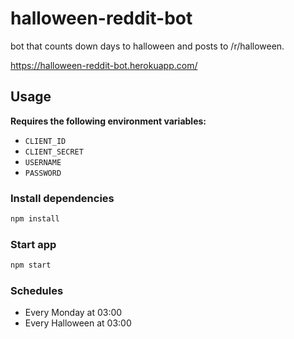 # halloween-reddit-bot
bot that counts down days to halloween and posts to /r/halloween.

https://halloween-reddit-bot.herokuapp.com/

## Usage

**Requires the following environment variables:**

- `CLIENT_ID`
- `CLIENT_SECRET`
- `USERNAME`
- `PASSWORD`

### Install dependencies

```bash
npm install
```

### Start app

```bash
npm start
```

### Schedules

- Every Monday at 03:00
- Every Halloween at 03:00
